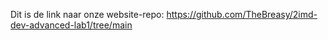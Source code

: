 Dit is de link naar onze website-repo: https://github.com/TheBreasy/2imd-dev-advanced-lab1/tree/main
